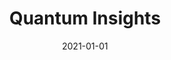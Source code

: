 ---
title: "Quantum Insights"
date: 2021-01-01
description: A Peruvian consultancy, helping SME leverage web and data for growth and operational savings.   
weight: 1
draft: true
link: https://quant.pe
repo: https://quant.pe
icon: 📊
---
